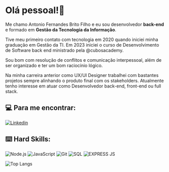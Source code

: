 # Olá pessoal!👋

Me chamo Antonio Fernandes Brito Filho e eu sou desenvolvedor **back-end** e formado em **Gestão da Tecnologia da Informação**.

Tive meu primeiro contato com tecnologia em 2020 quando iniciei minha graduação em Gestão da TI. Em 2023 iniciei o curso de Desenvolvimento de Software back end ministrado pela @cubosacademy.

Sou bom com resolução de conflitos e comunicação interpessoal, além de ser organizado e ter um bom raciocínio lógico.

Na minha carreira anterior como UX/UI Designer trabalhei com bastantes projetos sempre alinhando o produto final com os stakeholders. Atualmente tenho interesse em atuar como Desenvolvedor back-end, front-end ou full stack.

## 💻 Para me encontrar:
[![Linkedin](https://img.shields.io/badge/LinkedIn-0077B5?style=for-the-badge&logo=linkedin&logoColor=white)](https://www.linkedin.com/in/fernandes619/)

## ⌨️ Hard Skills: 
![Node.js](https://img.shields.io/badge/Node%20js-339933?style=for-the-badge&logo=nodedotjs&logoColor=white) ![JavaScript](https://img.shields.io/badge/JavaScript-323330?style=for-the-badge&logo=javascript&logoColor=F7DF1E)  ![Git](https://img.shields.io/badge/GIT-E44C30?style=for-the-badge&logo=git&logoColor=white) ![SQL](https://img.shields.io/badge/MySQL-005C84?style=for-the-badge&logo=mysql&logoColor=white) ![EXPRESS JS](https://img.shields.io/badge/Express%20js-000000?style=for-the-badge&logo=express&logoColor=white)

![Top Langs](https://github-readme-stats.vercel.app/api/top-langs/?username=fernandes619&&theme=dracula&custom_title=Top%20%Linguagens)
